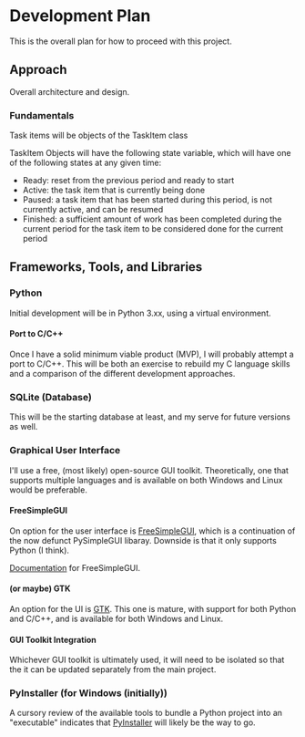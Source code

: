 # Development Plan

This is the overall plan for how to proceed with this project.

## Approach

Overall architecture and design.

### Fundamentals

Task items will be objects of the TaskItem class

TaskItem Objects will have the following state variable, which will have one of the following states at any given time:
- Ready: reset from the previous period and ready to start
- Active: the task item that is currently being done
- Paused: a task item that has been started during this period, is not currently active, and can be resumed
- Finished: a sufficient amount of work has been completed during the current period for the task item to be considered done for the current period

## Frameworks, Tools, and Libraries

### Python

Initial development will be in Python 3.xx, using a virtual environment.

#### Port to C/C++

Once I have a solid minimum viable product (MVP), I will probably attempt a port to C/C++. This will be both an exercise to rebuild my C language skills and a comparison of the different development approaches.

### SQLite (Database)

This will be the starting database at least, and my serve for future versions as well.

### Graphical User Interface

I'll use a free, (most likely) open-source GUI toolkit. Theoretically, one that supports multiple languages and is available on both Windows and Linux would be preferable.

#### FreeSimpleGUI

On option for the user interface is [FreeSimpleGUI](https://github.com/spyoungtech/FreeSimpleGui), which is a continuation of the now defunct PySimpleGUI libaray. Downside is that it only supports Python (I think). 

[Documentation](https://freesimplegui.readthedocs.io/en/latest/) for FreeSimpleGUI.

#### (or maybe) GTK

An option for the UI is [GTK](https://www.gtk.org/). This one is mature, with support for both Python and C/C++, and is available for both Windows and Linux.

#### GUI Toolkit Integration

Whichever GUI toolkit is ultimately used, it will need to be isolated so that the it can be updated separately from the main project.

### PyInstaller (for Windows (initially))

A cursory review of the available tools to bundle a Python project into an "executable" indicates that [PyInstaller](https://pyinstaller.org/en/stable/) will likely be the way to go.

